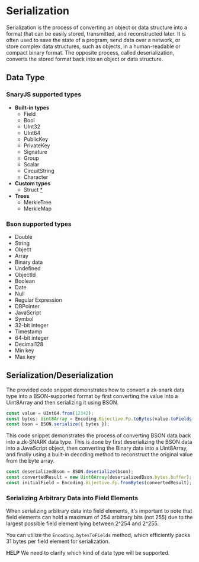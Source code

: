 # Serialization

Serialization is the process of converting an object or data structure into a format that can be easily stored, transmitted, and reconstructed later. It is often used to save the state of a program, send data over a network, or store complex data structures, such as objects, in a human-readable or compact binary format. The opposite process, called deserialization, converts the stored format back into an object or data structure.

## Data Type

### SnaryJS supported types

- **Built-in types**
  - Field
  - Bool
  - UInt32
  - UInt64
  - PublicKey
  - PrivateKey
  - Signature
  - Group
  - Scalar
  - CircuitString
  - Character
- **Custom types**
  - Struct [\*](https://docs.minaprotocol.com/zkapps/snarkyjs-reference/modules#struct-1)
- **Trees**
  - MerkleTree
  - MerkleMap

### Bson supported types

- Double
- String
- Object
- Array
- Binary data
- Undefined
- ObjectId
- Boolean
- Date
- Null
- Regular Expression
- DBPointer
- JavaScript
- Symbol
- 32-bit integer
- Timestamp
- 64-bit integer
- Decimal128
- Min key
- Max key

## Serialization/Deserialization

The provided code snippet demonstrates how to convert a zk-snark data type into a BSON-supported format by first converting the value into a Uint8Array and then serializing it using BSON.

```ts
const value = UInt64.from(12342);
const bytes: Uint8Array = Encoding.Bijective.Fp.toBytes(value.toFields());
const bson = BSON.serialize({ bytes });
```

This code snippet demonstrates the process of converting BSON data back into a zk-SNARK data type. This is done by first deserializing the BSON data into a JavaScript object, then converting the Binary data into a Uint8Array, and finally using a built-in decoding method to reconstruct the original value from the byte array.

```ts
const deserializedBson = BSON.deserialize(bson);
const convertedResult = new Uint8Array(deserializedBson.bytes.buffer);
const initialField = Encoding.Bijective.Fp.fromBytes(convertedResult);
```

### Serializing Arbitrary Data into Field Elements

When serializing arbitrary data into field elements, it's important to note that field elements can hold a maximum of 254 arbitrary bits (not 255) due to the largest possible field element lying between 2^254 and 2^255.

You can utilize the `Encoding.bytesToFields` method, which efficiently packs 31 bytes per field element for serialization.

**HELP** We need to clarify which kind of data type will be supported.